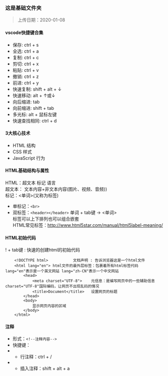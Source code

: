 ### 这是基础文件夹
> 上传日期：2020-01-08

#### vscode快捷键合集
- 保存: ctrl + s
- 全选: ctrl + a
- 复制: ctrl + c
- 剪切: ctrl + x
- 粘贴: ctrl + v
- 撤销: ctrl + z
- 前进: ctrl + y
- 快速复制: shift + alt + ↓
- 快速移动: alt + ↑或↓
- 向后缩进: tab
- 向前缩进: shift + tab
- 多光标: alt  + 鼠标左键
- 快速查找相同: ctrl + d

#### 3大核心技术
- HTML 结构
- CSS 样式
- JavaScript 行为

#### HTML基础结构与属性
HTML：超文本 标记 语言<br>
超文本： 文本内容+非文本内容(图片、视频、音频))<br>
标记：<单词>(又称为标签)<br/>
- 单标记：`<br>`
- 双标签：`<header></header>`
单词 + tab键 -> <单词><br>
标签可以上下排列也可以组合嵌套<br>
HTML常见标签：http://www.html5star.com/manual/html5label-meaning/

#### HTML初始代码
! + tab键 : 快速的创建html的初始代码
```
    <!DOCTYPE html>           文档声明 : 告诉浏览器这是一个html文件
    <html lang="en"> html文件的最外层标签：包裹着所有html标签代码 lang="en"表示是一个英文网站 lang="zh-CN"表示一个中文网站
        <head>
            <meta charset="UTF-8">    元信息：是编写网页中的一些辅助信息 charset="UTF-8"国际编码，让网页不出现乱码的情况
            <title>Document</title>   设置网页的标题
        </head>
        <body>
            显示网页内容的区域
        </body>
    </html>
```

#### 注释
- 形式：`<!--注释内容-->`
- 快捷键：
- - 行注释：ctrl + / 
- - 插入注释：shift + alt + a